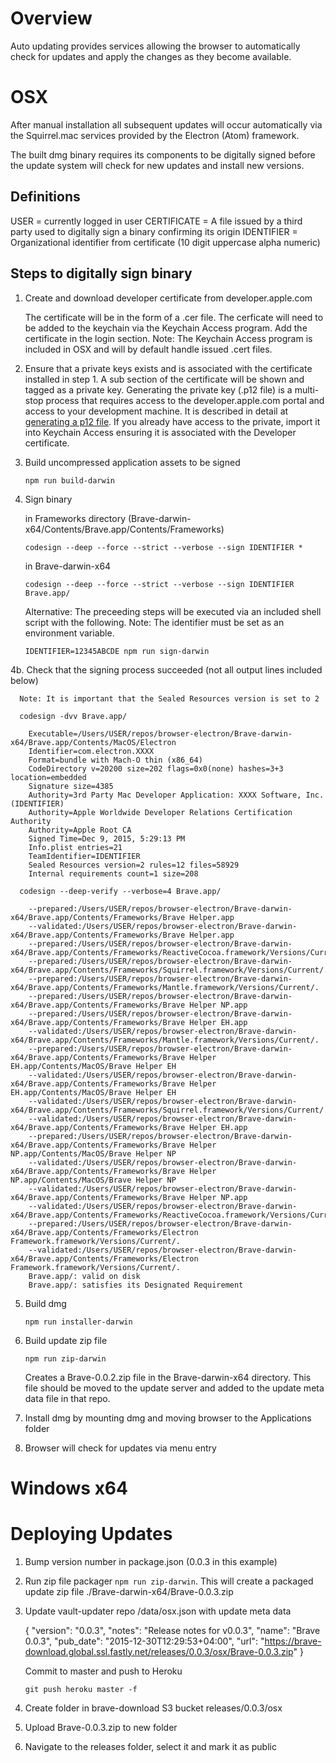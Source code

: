 # Overview

Auto updating provides services allowing the browser to automatically check for updates and apply the changes as they become available.

# OSX

After manual installation all subsequent updates will occur automatically via the Squirrel.mac services provided by the Electron (Atom) framework.

The built dmg binary requires its components to be digitally signed before the update system will check for new updates and install new versions.

## Definitions

  USER        = currently logged in user
  CERTIFICATE = A file issued by a third party used to digitally sign a binary confirming its origin
  IDENTIFIER  = Organizational identifier from certificate (10 digit uppercase alpha numeric)

## Steps to digitally sign binary

  1. Create and download developer certificate from developer.apple.com

     The certificate will be in the form of a .cer file. The cerficate will need to be added to the keychain via the Keychain Access program. Add the certificate in the login section. Note: The Keychain Access program is included in OSX and will by default handle issued .cert files.

  2. Ensure that a private keys exists and is associated with the certificate installed in step 1. A sub section of the certificate will be shown and tagged as a private key. Generating the private key (.p12 file) is a multi-stop process that requires access to the developer.apple.com portal and access to your development machine. It is described in detail at [generating a p12 file](http://appfurnace.com/2015/01/how-do-i-make-a-p12-file/). If you already have access to the private, import it into Keychain Access ensuring it is associated with the Developer certificate.

  3. Build uncompressed application assets to be signed

     `npm run build-darwin`

  4. Sign binary

     in Frameworks directory (Brave-darwin-x64/Contents/Brave.app/Contents/Frameworks)

       `codesign --deep --force --strict --verbose --sign IDENTIFIER *`

     in Brave-darwin-x64

       `codesign --deep --force --strict --verbose --sign IDENTIFIER Brave.app/`

     Alternative: The preceeding steps will be executed via an included shell script with the following. Note: The identifier must be set as an environment variable.

       `IDENTIFIER=12345ABCDE npm run sign-darwin`

  4b. Check that the signing process succeeded (not all output lines included below)

      Note: It is important that the Sealed Resources version is set to 2

      codesign -dvv Brave.app/

        Executable=/Users/USER/repos/browser-electron/Brave-darwin-x64/Brave.app/Contents/MacOS/Electron
        Identifier=com.electron.XXXX
        Format=bundle with Mach-O thin (x86_64)
        CodeDirectory v=20200 size=202 flags=0x0(none) hashes=3+3 location=embedded
        Signature size=4385
        Authority=3rd Party Mac Developer Application: XXXX Software, Inc. (IDENTIFIER)
        Authority=Apple Worldwide Developer Relations Certification Authority
        Authority=Apple Root CA
        Signed Time=Dec 9, 2015, 5:29:13 PM
        Info.plist entries=21
        TeamIdentifier=IDENTIFIER
        Sealed Resources version=2 rules=12 files=58929
        Internal requirements count=1 size=208

      codesign --deep-verify --verbose=4 Brave.app/

        --prepared:/Users/USER/repos/browser-electron/Brave-darwin-x64/Brave.app/Contents/Frameworks/Brave Helper.app
        --validated:/Users/USER/repos/browser-electron/Brave-darwin-x64/Brave.app/Contents/Frameworks/Brave Helper.app
        --prepared:/Users/USER/repos/browser-electron/Brave-darwin-x64/Brave.app/Contents/Frameworks/ReactiveCocoa.framework/Versions/Current/.
        --prepared:/Users/USER/repos/browser-electron/Brave-darwin-x64/Brave.app/Contents/Frameworks/Squirrel.framework/Versions/Current/.
        --prepared:/Users/USER/repos/browser-electron/Brave-darwin-x64/Brave.app/Contents/Frameworks/Mantle.framework/Versions/Current/.
        --prepared:/Users/USER/repos/browser-electron/Brave-darwin-x64/Brave.app/Contents/Frameworks/Brave Helper NP.app
        --prepared:/Users/USER/repos/browser-electron/Brave-darwin-x64/Brave.app/Contents/Frameworks/Brave Helper EH.app
        --validated:/Users/USER/repos/browser-electron/Brave-darwin-x64/Brave.app/Contents/Frameworks/Mantle.framework/Versions/Current/.
        --prepared:/Users/USER/repos/browser-electron/Brave-darwin-x64/Brave.app/Contents/Frameworks/Brave Helper EH.app/Contents/MacOS/Brave Helper EH
        --validated:/Users/USER/repos/browser-electron/Brave-darwin-x64/Brave.app/Contents/Frameworks/Brave Helper EH.app/Contents/MacOS/Brave Helper EH
        --validated:/Users/USER/repos/browser-electron/Brave-darwin-x64/Brave.app/Contents/Frameworks/Squirrel.framework/Versions/Current/.
        --validated:/Users/USER/repos/browser-electron/Brave-darwin-x64/Brave.app/Contents/Frameworks/Brave Helper EH.app
        --prepared:/Users/USER/repos/browser-electron/Brave-darwin-x64/Brave.app/Contents/Frameworks/Brave Helper NP.app/Contents/MacOS/Brave Helper NP
        --validated:/Users/USER/repos/browser-electron/Brave-darwin-x64/Brave.app/Contents/Frameworks/Brave Helper NP.app/Contents/MacOS/Brave Helper NP
        --validated:/Users/USER/repos/browser-electron/Brave-darwin-x64/Brave.app/Contents/Frameworks/Brave Helper NP.app
        --validated:/Users/USER/repos/browser-electron/Brave-darwin-x64/Brave.app/Contents/Frameworks/ReactiveCocoa.framework/Versions/Current/.
        --prepared:/Users/USER/repos/browser-electron/Brave-darwin-x64/Brave.app/Contents/Frameworks/Electron Framework.framework/Versions/Current/.
        --validated:/Users/USER/repos/browser-electron/Brave-darwin-x64/Brave.app/Contents/Frameworks/Electron Framework.framework/Versions/Current/.
        Brave.app/: valid on disk
        Brave.app/: satisfies its Designated Requirement

  5. Build dmg

     `npm run installer-darwin`

  6. Build update zip file

     `npm run zip-darwin`

     Creates a Brave-0.0.2.zip file in the Brave-darwin-x64 directory. This file should be moved to the update server and added to the update meta data file in that repo.

  7. Install dmg by mounting dmg and moving browser to the Applications folder

  8. Browser will check for updates via menu entry

# Windows x64

# Deploying Updates

  1. Bump version number in package.json (0.0.3 in this example)

  2. Run zip file packager `npm run zip-darwin`. This will create a packaged update zip file ./Brave-darwin-x64/Brave-0.0.3.zip

  3. Update vault-updater repo /data/osx.json with update meta data

     {
        "version": "0.0.3",
        "notes": "Release notes for v0.0.3",
        "name": "Brave 0.0.3",
        "pub_date": "2015-12-30T12:29:53+04:00",
        "url": "https://brave-download.global.ssl.fastly.net/releases/0.0.3/osx/Brave-0.0.3.zip"
     }

     Commit to master and push to Heroku

     `git push heroku master -f`

   4. Create folder in brave-download S3 bucket releases/0.0.3/osx

   5. Upload Brave-0.0.3.zip to new folder

   6. Navigate to the releases folder, select it and mark it as public